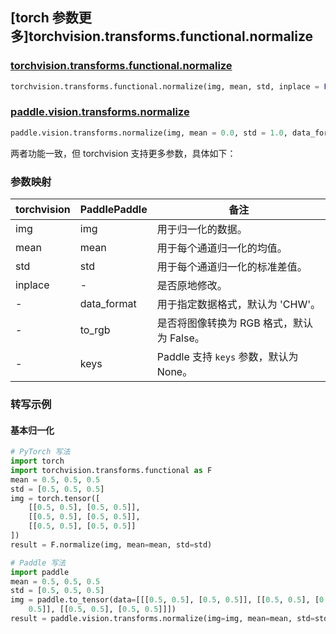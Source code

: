## [torch 参数更多]torchvision.transforms.functional.normalize

### [torchvision.transforms.functional.normalize](https://pytorch.org/vision/stable/generated/torchvision.transforms.functional.normalize.html)

```python
torchvision.transforms.functional.normalize(img, mean, std, inplace = False)
```

### [paddle.vision.transforms.normalize](https://www.paddlepaddle.org.cn/documentation/docs/zh/api/paddle/vision/transforms/normalize_cn.html)

```python
paddle.vision.transforms.normalize(img, mean = 0.0, std = 1.0, data_format = 'CHW', to_rgb = False, keys = None)
```

两者功能一致，但 torchvision 支持更多参数，具体如下：

### 参数映射

| torchvision | PaddlePaddle | 备注                                                         |
| -------------------------------- | ----------------------------------- | ------------------------------------------------------------ |
| img  | img  | 用于归一化的数据。 |
| mean                   | mean  | 用于每个通道归一化的均值。                                   |
| std                    | std   | 用于每个通道归一化的标准差值。                               |
| inplace          | -                                     | 是否原地修改。                               |
| -                                | data_format                      | 用于指定数据格式，默认为 'CHW'。 |
| -                                | to_rgb                          | 是否将图像转换为 RGB 格式，默认为 False。 |
| -                                | keys         | Paddle 支持 `keys` 参数，默认为 None。 |

### 转写示例

#### 基本归一化

```python
# PyTorch 写法
import torch
import torchvision.transforms.functional as F
mean = 0.5, 0.5, 0.5
std = [0.5, 0.5, 0.5]
img = torch.tensor([
    [[0.5, 0.5], [0.5, 0.5]],
    [[0.5, 0.5], [0.5, 0.5]],
    [[0.5, 0.5], [0.5, 0.5]]
])
result = F.normalize(img, mean=mean, std=std)

# Paddle 写法
import paddle
mean = 0.5, 0.5, 0.5
std = [0.5, 0.5, 0.5]
img = paddle.to_tensor(data=[[[0.5, 0.5], [0.5, 0.5]], [[0.5, 0.5], [0.5,
    0.5]], [[0.5, 0.5], [0.5, 0.5]]])
result = paddle.vision.transforms.normalize(img=img, mean=mean, std=std)

```
